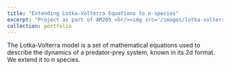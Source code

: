 ```yaml
---
title: "Extending Lotka-Volterra Equations to n-species"
excerpt: "Project as part of AM205 <br/><img src='/images/lotka-volterra.png'>"
collection: portfolio
---
```


The Lotka-Volterra model is a set of mathematical equations used to describe the dynamics of a predator-prey system, known in its 2d format. We extend it to n species.